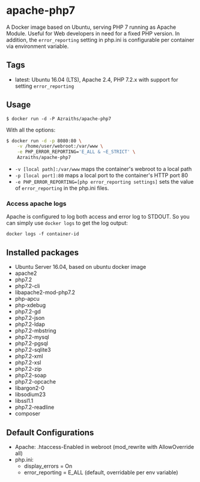 apache-php7
===================================

A Docker image based on Ubuntu, serving PHP 7 running as Apache Module. Useful for Web developers in need for a fixed PHP version. In addition, the `error_reporting` setting in php.ini is configurable per container via environment variable.

Tags
-----

* latest: Ubuntu 16.04 (LTS), Apache 2.4, PHP 7.2.x with support for setting `error_reporting`

Usage
------

```
$ docker run -d -P Azraiths/apache-php7
```

With all the options:

```bash
$ docker run -d -p 8080:80 \
    -v /home/user/webroot:/var/www \
    -e PHP_ERROR_REPORTING='E_ALL & ~E_STRICT' \
    Azraiths/apache-php7
```

* `-v [local path]:/var/www` maps the container's webroot to a local path
* `-p [local port]:80` maps a local port to the container's HTTP port 80
* `-e PHP_ERROR_REPORTING=[php error_reporting settings]` sets the value of `error_reporting` in the php.ini files.

### Access apache logs

Apache is configured to log both access and error log to STDOUT. So you can simply use `docker logs` to get the log output:

`docker logs -f container-id`


Installed packages
-------------------
* Ubuntu Server 16.04, based on ubuntu docker image
* apache2
* php7.2
* php7.2-cli
* libapache2-mod-php7.2
* php-apcu
* php-xdebug
* php7.2-gd
* php7.2-json
* php7.2-ldap
* php7.2-mbstring
* php7.2-mysql
* php7.2-pgsql
* php7.2-sqlite3
* php7.2-xml
* php7.2-xsl
* php7.2-zip
* php7.2-soap
* php7.2-opcache
* libargon2-0
* libsodium23
* libssl1.1
* php7.2-readline
* composer

Default Configurations
----------------------

* Apache: .htaccess-Enabled in webroot (mod_rewrite with AllowOverride all)
* php.ini:
  * display_errors = On
  * error_reporting = E_ALL (default, overridable per env variable)

